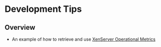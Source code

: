 # Development Tips

## Overview

- An example of how to retrieve and use [XenServer Operational Metrics](using_rrd.md)